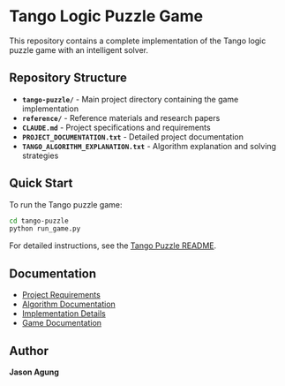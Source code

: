 # Tango Logic Puzzle Game

This repository contains a complete implementation of the Tango logic puzzle game with an intelligent solver.

## Repository Structure

- **`tango-puzzle/`** - Main project directory containing the game implementation
- **`reference/`** - Reference materials and research papers
- **`CLAUDE.md`** - Project specifications and requirements
- **`PROJECT_DOCUMENTATION.txt`** - Detailed project documentation
- **`TANGO_ALGORITHM_EXPLANATION.txt`** - Algorithm explanation and solving strategies

## Quick Start

To run the Tango puzzle game:

```bash
cd tango-puzzle
python run_game.py
```

For detailed instructions, see the [Tango Puzzle README](tango-puzzle/README.md).

## Documentation

- [Project Requirements](CLAUDE.md)
- [Algorithm Documentation](TANGO_ALGORITHM_EXPLANATION.txt)
- [Implementation Details](PROJECT_DOCUMENTATION.txt)
- [Game Documentation](tango-puzzle/README.md)

## Author

**Jason Agung**